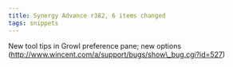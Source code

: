 ```yaml
---
title: Synergy Advance r382, 6 items changed
tags: snippets
---
```


New tool tips in Growl preference pane; new options (http://www.wincent.com/a/support/bugs/show\_bug.cgi?id=527)
